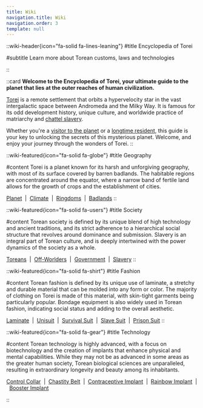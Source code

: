 ```yaml
---
title: Wiki
navigation.title: Wiki
navigation.order: 3
template: null
---
```


::wiki-header{icon="fa-solid fa-lines-leaning"}
#title
Encyclopedia of Torei

#subtitle
Learn more about Torean customs, laws and technologies

<!-- Learn more about a planet ruled by Biomechanical Demigods, Matriarchy and Laminate Fashion -->
<!-- A place where technology meets temptation -->
<!-- World Ruled by Biomechanical Demigods, Matriarchy, and Laminate Fashion -->
<!-- Your ultimate Torean guide -->

::

::card
**Welcome to the Encyclopedia of Torei, your ultimate guide to the planet that lies at the outer reaches of human civilization.**

[Torei](/wiki/torei) is a remote settlement that orbits a hypervelocity star in the vast intergalactic space between Andromeda and the Milky Way. It is famous for its odd development history, unique culture, and worldwide practice of matriarchy and [chattel slavery](/wiki/slavery).

Whether you're a [visitor to the planet](/wiki/off-worlder) or a [longtime resident](/wiki/torean), this guide is your key to unlocking the secrets of this mysterious planet. Welcome, and enjoy your journey through the wonders of Torei.
::

<!-- Geography -->

::wiki-featured{icon="fa-solid fa-globe"}
#title
Geography

#content
Torei is a planet known for its harsh and unforgiving geography, with most of its surface covered by barren badlands. The habitable regions are concentrated around the equator, where a narrow band of fertile land allows for the growth of crops and the establishment of cities.

[Planet](/wiki/torei) &nbsp;|&nbsp;
[Climate](/wiki/climate) &nbsp;|&nbsp;
[Ringdoms](/wiki/ringdom) &nbsp;|&nbsp;
[Badlands](/wiki/badlands)
::

<!-- Society -->

::wiki-featured{icon="fa-solid fa-users"}
#title
Society

#content
Torean society is defined by its unique blend of high technology and ancient traditions, and its strict adherence to a hierarchical social structure that revolves around dominance and submission. Slavery is an integral part of Torean culture, and is deeply intertwined with the power dynamics of the society as a whole.

[Toreans](/wiki/torean) &nbsp;|&nbsp;
[Off-Worlders](/wiki/off-worlder) &nbsp;|&nbsp;
[Government](/wiki/government) &nbsp;|&nbsp;
[Slavery](/wiki/slavery)
::

<!-- Fashion -->

::wiki-featured{icon="fa-solid fa-shirt"}
#title
Fashion

#content
Torean fashion is defined by its unique use of laminate, a stretchy and durable material that can be molded into any form or color. The majority of clothing on Torei is made of this material, with skin-tight garments being particularly popular. Bondage equipment is also widely used in Torean fashion, indicating social status and adding to the overall aesthetic.

[Laminate](/wiki/laminate) &nbsp;|&nbsp;
[Unisuit](/wiki/unisuit) &nbsp;|&nbsp;
[Survival Suit](/wiki/survival-suit) &nbsp;|&nbsp;
[Slave Suit](/wiki/slave-suit) &nbsp;|&nbsp;
[Prison Suit](/wiki/prison-suit)
::

<!-- Technology -->

::wiki-featured{icon="fa-solid fa-gear"}
#title
Technology

#content
Torean technology is highly advanced, with a focus on biotechnology and the creation of implants that enhance physical and mental capabilities. While they may not be as advanced in some areas as the greater human society, Torean biological sciences are unparalleled, resulting in extraordinary longevity and beauty among its inhabitants.

[Control Collar](/wiki/control-collar) &nbsp;|&nbsp;
[Chastity Belt](/wiki/chastity-belt) &nbsp;|&nbsp;
[Contraceptive Implant](/wiki/contraceptive-implant) &nbsp;|&nbsp;
[Rainbow Implant](/wiki/rainbow-implant) &nbsp;|&nbsp;
[Booster Implant](/wiki/booster-implant)

::
